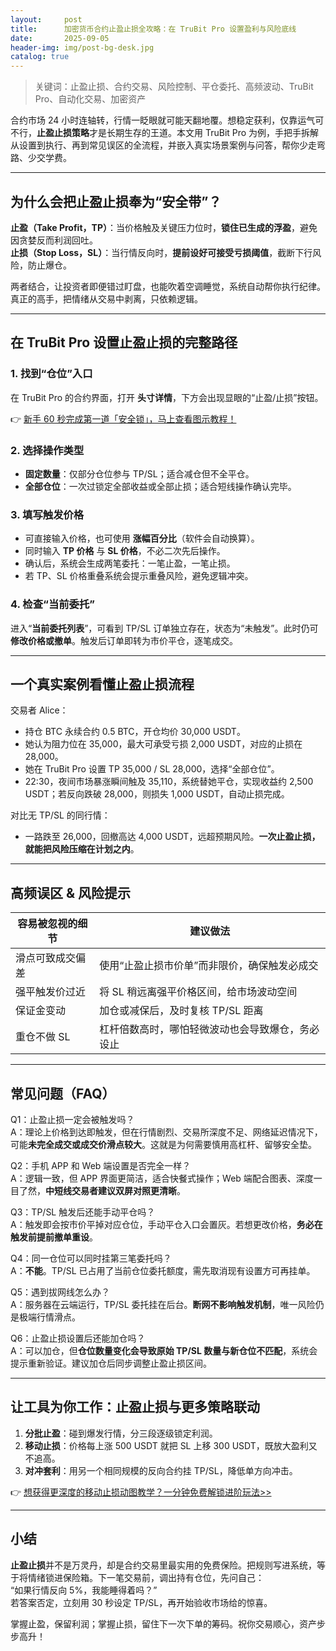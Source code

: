 ```yaml
---
layout:     post
title:      加密货币合约止盈止损全攻略：在 TruBit Pro 设置盈利与风险底线
date:       2025-09-05
header-img: img/post-bg-desk.jpg
catalog: true
---
```


> 关键词：止盈止损、合约交易、风险控制、平仓委托、高频波动、TruBit Pro、自动化交易、加密资产

合约市场 24 小时连轴转，行情一眨眼就可能天翻地覆。想稳定获利，仅靠运气可不行，**止盈止损策略**才是长期生存的王道。本文用 TruBit Pro 为例，手把手拆解从设置到执行、再到常见误区的全流程，并嵌入真实场景案例与问答，帮你少走弯路、少交学费。

---

## 为什么会把止盈止损奉为“安全带”？

**止盈（Take Profit，TP）**：当价格触及关键压力位时，**锁住已生成的浮盈**，避免因贪婪反而利润回吐。  
**止损（Stop Loss，SL）**：当行情反向时，**提前设好可接受亏损阈值**，截断下行风险，防止爆仓。

两者结合，让投资者即便错过盯盘，也能吹着空调睡觉，系统自动帮你执行纪律。真正的高手，把情绪从交易中剥离，只依赖逻辑。

---

## 在 TruBit Pro 设置止盈止损的完整路径

### 1. 找到“仓位”入口  
在 TruBit Pro 的合约界面，打开 **头寸详情**，下方会出现显眼的“止盈/止损”按钮。

👉 [新手 60 秒完成第一道「安全锁」，马上查看图示教程！](https://okxdog.com/)

### 2. 选择操作类型  
- **固定数量**：仅部分仓位参与 TP/SL；适合减仓但不全平仓。  
- **全部仓位**：一次过锁定全部收益或全部止损；适合短线操作确认完毕。

### 3. 填写触发价格  
- 可直接输入价格，也可使用 **涨幅百分比**（软件会自动换算）。  
- 同时输入 **TP 价格** 与 **SL 价格**，不必二次先后操作。  
- 确认后，系统会生成两笔委托：一笔止盈，一笔止损。  
- 若 TP、SL 价格重叠系统会提示重叠风险，避免逻辑冲突。

### 4. 检查“当前委托”  
进入“**当前委托列表**”，可看到 TP/SL 订单独立存在，状态为“未触发”。此时仍可 **修改价格或撤单**。触发后订单即转为市价平仓，逐笔成交。

---

## 一个真实案例看懂止盈止损流程

交易者 Alice：  
- 持仓 BTC 永续合约 0.5 BTC，开仓均价 30,000 USDT。  
- 她认为阻力位在 35,000，最大可承受亏损 2,000 USDT，对应的止损在 28,000。  
- 她在 TruBit Pro 设置 TP 35,000 / SL 28,000，选择“全部仓位”。  
- 22:30，夜间市场暴涨瞬间触及 35,110，系统替她平仓，实现收益约 2,500 USDT；若反向跌破 28,000，则损失 1,000 USDT，自动止损完成。

对比无 TP/SL 的同行情：  
- 一路跌至 26,000，回撤高达 4,000 USDT，远超预期风险。**一次止盈止损，就能把风险压缩在计划之内**。

---

## 高频误区 & 风险提示

| 容易被忽视的细节 | 建议做法  
-----------------|-------------------------  
滑点可致成交偏差 | 使用“止盈止损市价单”而非限价，确保触发必成交  
强平触发价过近 | 将 SL 稍远离强平价格区间，给市场波动空间  
保证金变动 | 加仓或减保后，及时复核 TP/SL 距离  
重仓不做 SL | 杠杆倍数高时，哪怕轻微波动也会导致爆仓，务必设止  

---

## 常见问题（FAQ）

Q1：止盈止损一定会被触发吗？  
A：理论上价格到达即触发，但在行情剧烈、交易所深度不足、网络延迟情况下，可能**未完全成交或成交价滑点较大**。这就是为何需要慎用高杠杆、留够安全垫。

Q2：手机 APP 和 Web 端设置是否完全一样？  
A：逻辑一致，但 APP 界面更简洁，适合快餐式操作；Web 端配合图表、深度一目了然，**中短线交易者建议双屏对照更清晰**。

Q3：TP/SL 触发后还能手动平仓吗？  
A：触发即会按市价平掉对应仓位，手动平仓入口会置灰。若想更改价格，**务必在触发前提前撤单重设**。

Q4：同一仓位可以同时挂第三笔委托吗？  
A：**不能**。TP/SL 已占用了当前仓位委托额度，需先取消现有设置方可再挂单。

Q5：遇到拔网线怎么办？  
A：服务器在云端运行，TP/SL 委托挂在后台。**断网不影响触发机制**，唯一风险仍是极端行情滑点。

Q6：止盈止损设置后还能加仓吗？  
A：可以加仓，但**仓位数量变化会导致原始 TP/SL 数量与新仓位不匹配**，系统会提示重新验证。建议加仓后同步调整止盈止损区间。

---

## 让工具为你工作：止盈止损与更多策略联动

1. **分批止盈**：碰到爆发行情，分三段逐级锁定利润。  
2. **移动止损**：价格每上涨 500 USDT 就把 SL 上移 300 USDT，既放大盈利又不追高。  
3. **对冲套利**：用另一个相同规模的反向合约挂 TP/SL，降低单方向冲击。

👉 [想获得更深度的移动止损动图教学？一分钟免费解锁进阶玩法>>](https://okxdog.com/)

---

## 小结

**止盈止损**并不是万灵丹，却是合约交易里最实用的免费保险。把规则写进系统，等于将情绪锁进保险箱。下一笔交易前，调出持有仓位，先问自己：  
“如果行情反向 5%，我能睡得着吗？”  
若答案否定，立刻用 30 秒设定 TP/SL，再开始验收市场给的惊喜。  

掌握止盈，保留利润；掌握止损，留住下一次下单的筹码。祝你交易顺心，资产步步高升！